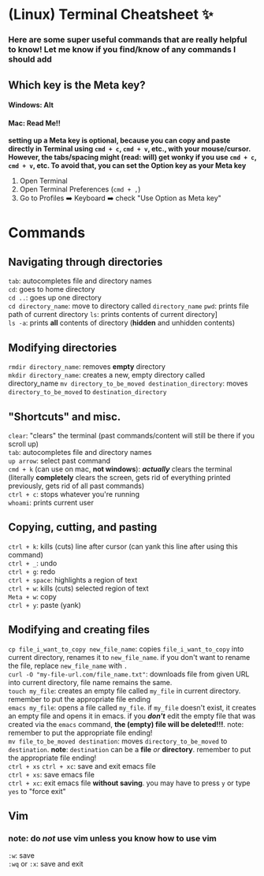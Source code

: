# (Linux) Terminal Cheatsheet :sparkles:

### Here are some super useful commands that are **really** helpful to know! Let me know if you find/know of any commands I should add

## Which key is the Meta key?
#### Windows: Alt
#### Mac: **Read Me!!**
**setting up a Meta key is optional, because you can copy and paste directly in Terminal using `cmd + c`, `cmd + v`, etc., with your mouse/cursor. However, the tabs/spacing might (read: will) get wonky if you use `cmd + c`, `cmd + v`, etc. To avoid that, you can set the Option key as your Meta key**
1. Open Terminal
2. Open Terminal Preferences (` cmd + , `)
3. Go to Profiles :arrow_right: Keyboard :arrow_right: check "Use Option as Meta key"

# Commands

## Navigating through directories
`tab`: autocompletes file and directory names  
`cd`: goes to home directory   
`cd ..`: goes up one directory   
`cd directory_name`: move to directory called `directory_name`
`pwd`: prints file path of current directory 
`ls`: prints contents of current directory]   
`ls -a`: prints **all** contents of directory (**hidden** and unhidden contents) 

## Modifying directories
`rmdir directory_name`: removes **empty** directory   
`mkdir directory_name`: creates a new, empty directory called directory_name 
`mv directory_to_be_moved destination_directory`: moves `directory_to_be_moved` to `destination_directory`

## "Shortcuts" and misc.
`clear`: "clears" the terminal (past commands/content will still be there if you scroll up)  
`tab`: autocompletes file and directory names  
`up arrow`: select past command  
`cmd + k` (can use on mac, **not windows**): ***actually*** clears the terminal (literally **completely** clears the screen, gets rid of everything printed previously, gets rid of all past commands)  
`ctrl + c`: stops whatever you're running  
`whoami`: prints current user

## Copying, cutting, and pasting
`ctrl + k`: kills (cuts) line after cursor (can yank this line after using this command)   
`ctrl + _`: undo   
`ctrl + g`: redo   
`ctrl + space`: highlights a region of text   
`ctrl + w`: kills (cuts) selected region of text   
`Meta + w`: copy   
`ctrl + y`: paste (yank)   

## Modifying and creating files
`cp file_i_want_to_copy new_file_name`: copies `file_i_want_to_copy` into current directory, renames it to `new_file_name`. if you don't want to rename the file, replace `new_file_name` with `.`  
`curl -O "my-file-url.com/file_name.txt"`: downloads file from given URL into current directory, file name remains the same.  
`touch my_file`: creates an empty file called `my_file` in current directory. remember to put the appropriate file ending  
`emacs my_file`: opens a file called `my_file`. if `my_file` doesn't exist, it creates an empty file and opens it in emacs. if you **_don't_** edit the empty file that was created via the `emacs` command, **the (empty) file will be deleted!!!**. note: remember to put the appropriate file ending!  
`mv file_to_be_moved destination`: moves `directory_to_be_moved` to `destination`. **note**: `destination` can be a **file** *or* **directory**. remember to put the appropriate file ending!   
`ctrl + xs` `ctrl + xc`: save and exit emacs file  
`ctrl + xs`: save emacs file  
`ctrl + xc`: exit emacs file **without saving**. you may have to press `y` or type `yes` to "force exit"   

## Vim
### note: do _**not**_ use vim unless you know how to use vim  
`:w`: save  
`:wq` or `:x`: save and exit

